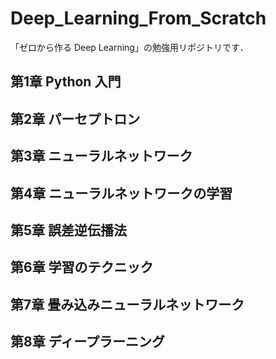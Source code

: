 # Deep_Learning_From_Scratch
「ゼロから作る Deep Learning」の勉強用リポジトリです．

## 第1章 Python 入門

## 第2章 パーセプトロン

## 第3章 ニューラルネットワーク

## 第4章 ニューラルネットワークの学習

## 第5章 誤差逆伝播法

## 第6章 学習のテクニック

## 第7章 畳み込みニューラルネットワーク

## 第8章 ディープラーニング

